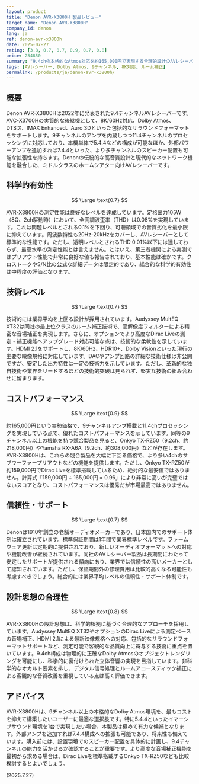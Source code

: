 ```yaml
---
layout: product
title: "Denon AVR-X3800H 製品レビュー"
target_name: "Denon AVR-X3800H"
company_id: denon
lang: ja
ref: denon-avr-x3800h
date: 2025-07-27
rating: [3.8, 0.7, 0.7, 0.9, 0.7, 0.8]
price: 254850
summary: "9.4chの本格的なAtmos対応を約165,000円で実現する合理的設計のAVレシーバー。THD 0.08%（2ch駆動時）の良好な測定性能と豊富な機能を搭載し、同等のチャンネル数を持つ競合製品の中で最安クラスの優れたコストパフォーマンスを誇る。"
tags: [AVレシーバー, Dolby Atmos, 9チャンネル, 8K対応, ルーム補正]
permalink: /products/ja/denon-avr-x3800h/
---
```


## 概要

Denon AVR-X3800Hは2022年に発表された9.4チャンネルAVレシーバーです。AVC-X3700Hの実質的な後継機として、8K/60Hz対応、Dolby Atmos、DTS:X、IMAX Enhanced、Auro 3Dといった包括的なサラウンドフォーマットをサポートします。9チャンネルのアンプを内蔵しつつ11.4チャンネルのプロセッシングに対応しており、本機単体で5.4.4などの構成が可能なほか、外部パワーアンプを追加すれば7.4.4といった、より多チャンネルのスピーカー配置も可能な拡張性を持ちます。Denonの伝統的な高音質設計と現代的なネットワーク機能を融合した、ミドルクラスのホームシアター向けAVレシーバーです。

## 科学的有効性

$$ \Large \text{0.7} $$

AVR-X3800Hの測定性能は良好なレベルを達成しています。定格出力105W（8Ω、2ch駆動時）において、全高調波歪率（THD）は0.08%を実現しています。これは問題レベルとされる0.1%を下回り、可聴領域での音質劣化を最小限に抑えています。周波数特性も20Hz-20kHzをカバーし、AVレシーバーとして標準的な性能です。ただし、透明レベルとされるTHD 0.01%以下には達しておらず、最高水準の測定性能とは言えません。とはいえ、第三者機関による実測ではプリアウト性能で非常に良好な値も報告されており、基本性能は確かです。クロストークやS/N比の公式な詳細データは限定的であり、総合的な科学的有効性は中程度の評価となります。

## 技術レベル

$$ \Large \text{0.7} $$

技術的には業界平均を上回る設計が採用されています。Audyssey MultEQ XT32は同社の最上位クラスのルーム補正技術で、高解像度フィルターによる精密な音場補正を実現します。さらに、オプションでより高度なDirac Liveの測定・補正機能へアップグレード対応可能な点は、技術的な柔軟性を示しています。HDMI 2.1をサポートし、8K/60Hz、HDR10+、Dolby Visionといった現行の主要な映像規格に対応しています。DACやアンプ回路の詳細な技術仕様は非公開ですが、安定した出力特性は一定の技術力を示しています。ただし、革新的な独自技術や業界をリードするほどの技術的突破は見られず、堅実な技術の組み合わせに留まります。

## コストパフォーマンス

$$ \Large \text{0.9} $$

約165,000円という実勢価格で、9チャンネルアンプ搭載と11.4chプロセッシングを実現している点で、優れたコストパフォーマンスを示しています。同等の9チャンネル以上の機能を持つ競合製品を見ると、Onkyo TX-RZ50（9.2ch、約218,000円）やYamaha RX-A6A（9.2ch、約308,000円）などが存在します。AVR-X3800Hは、これらの競合製品を大幅に下回る価格で、より多い4chのサブウーファープリアウトなどの機能を提供します。ただし、Onkyo TX-RZ50が約159,000円でDirac Liveを標準搭載しているため、絶対的な最安値ではありません。計算式「159,000円 ÷ 165,000円 = 0.96」により非常に高いが完璧ではないスコアとなり、コストパフォーマンスは優秀だが市場最高ではありません。

## 信頼性・サポート

$$ \Large \text{0.7} $$

Denonは1910年創立の老舗オーディオメーカーであり、日本国内でのサポート体制は確立されています。標準保証期間は1年間で業界標準レベルです。ファームウェア更新は定期的に提供されており、新しいオーディオフォーマットへの対応や機能改善が継続されています。同社のAVレシーバー製品は長期間にわたって安定したサポートが提供される傾向にあり、業界では信頼性の高いメーカーとして認知されています。ただし、保証期間外の修理費用は比較的高くなる可能性も考慮すべきでしょう。総合的には業界平均レベルの信頼性・サポート体制です。

## 設計思想の合理性

$$ \Large \text{0.8} $$

AVR-X3800Hの設計思想は、科学的根拠に基づく合理的なアプローチを採用しています。Audyssey MultEQ XT32やオプションのDirac Liveによる測定ベースの音場補正、HDMI 2.1による最新映像規格への対応、包括的なサラウンドフォーマットサポートなど、測定可能で客観的な品質向上に寄与する技術に重点を置いています。9.4ch構成は物理的に正確なDolby Atmosのオブジェクトレンダリングを可能にし、科学的に裏付けられた立体音響の実現を目指しています。非科学的なオカルト要素を排し、デジタル信号処理とルームアコースティック補正による客観的な音質改善を重視している点は高く評価できます。

## アドバイス

AVR-X3800Hは、9チャンネル以上の本格的なDolby Atmos環境を、最もコストを抑えて構築したいユーザーに最適な選択肢です。特に5.4.4といったイマーシブサウンド環境を1台で実現したい場合、本製品は極めて有力な候補となります。外部アンプを追加すれば7.4.4構成への拡張も可能であり、将来性も備えています。購入前には、設置環境でのスピーカー配置を具体的に計画し、9.4チャンネルの能力を活かせるか確認することが重要です。より高度な音場補正機能を最初から求める場合は、Dirac Liveを標準搭載するOnkyo TX-RZ50なども比較検討するとよいでしょう。

(2025.7.27)
